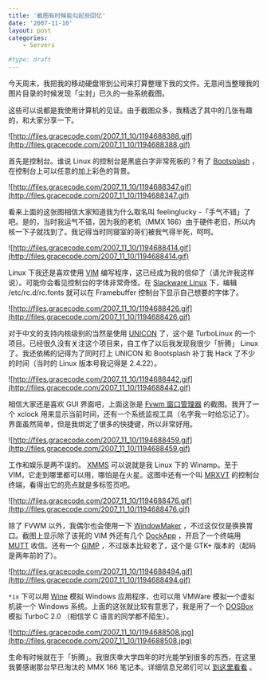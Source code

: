 ```yaml
---
title: '截图有时候能勾起些回忆'
date: '2007-11-10'
layout: post
categories:
    - Servers

#type: draft
---
```


今天周末，我把我的移动硬盘带到公司来打算整理下我的文件。无意间当整理我的图片目录的时候发现「尘封」已久的一些系统截图。

这些可以说都是我使用计算机的见证。由于截图众多，我精选了其中的几张有趣的，和大家分享一下。

![http://files.gracecode.com/2007_11_10/1194688388.gif](http://files.gracecode.com/2007_11_10/1194688388.gif)

首先是控制台。谁说 Linux 的控制台是黑底白字非常死板的？有了  [Bootsplash](http://www.bootsplash.org) ，在控制台上可以任意的加上彩色的背景。

![http://files.gracecode.com/2007_11_10/1194688347.gif](http://files.gracecode.com/2007_11_10/1194688347.gif)

看来上面的这张图相信大家知道我为什么取名叫 feelinglucky -「手气不错」了吧。是的，当时我运气不错，因为我的老机（MMX 166）由于硬件老旧，所以内核一下子就找到了。我记得当时同寝室的哥们被我气得半死，呵呵。

![http://files.gracecode.com/2007_11_10/1194688414.gif](http://files.gracecode.com/2007_11_10/1194688414.gif)

Linux 下我还是喜欢使用  [VIM](http://www.vim.org)  编写程序，这已经成为我的信仰了（请允许我这样说）。可能你会看见控制台的字体非常奇怪。在  [Slackware Linux](http://www.slackware.com)  下，编辑 /etc/rc.d/rc.fonts 就可以在 Framebuffer 控制台下显示自己想要的字体了。

![http://files.gracecode.com/2007_11_10/1194688426.gif](http://files.gracecode.com/2007_11_10/1194688426.gif)

对于中文的支持内核级别的当然是使用  [UNICON](http://www.linuxsir.org/bbs/thread232799.html)  了，这个是 TurboLinux 的一个项目。已经很久没有关注这个项目来，自工作了以后我发现我很少「折腾」 Linux 了。我还依稀的记得为了同时打上 UNICON 和 Bootsplash 补丁我 Hack 了不少的时间（当时的 Linux 版本号我记得是 2.4.22）。

![http://files.gracecode.com/2007_11_10/1194688442.gif](http://files.gracecode.com/2007_11_10/1194688442.gif)

相信大家还是喜欢 GUI 界面吧，上面这张是  [Fvwm 窗口管理器](http://www.fvwm.org) 的截图。我开了一个 xclock 用来显示当前时间，还有一个系统监视工具（名字我一时给忘记了）。界面虽然简单，但是我绑定了很多的快捷键，所以非常好用。

![http://files.gracecode.com/2007_11_10/1194688459.gif](http://files.gracecode.com/2007_11_10/1194688459.gif)

工作和娱乐是两不误的。 [XMMS](http://www.xmms.org)  可以说就是我 Linux 下的 Winamp。至于 VIM，它走到哪里都可以用，哪怕是在火星。这图中还有一个叫  [MRXVT](http://materm.sourceforge.net)  的控制台终端，看得出它的亮点就是多标签页吧。

![http://files.gracecode.com/2007_11_10/1194688476.gif](http://files.gracecode.com/2007_11_10/1194688476.gif)

除了 FVWM 以外，我偶尔也会使用一下  [WindowMaker](http://www.windowmaker.info) ，不过这仅仅是换换胃口。截图上显示除了该死的 VIM 外还有几个  [DockApp](http://dockapps.org) ，开启了一个终端用  [MUTT](http://www.mutt.org)  收信。还有一个  [GIMP](http://www.gimp.org) ，不过版本比较老了，这个是 GTK+ 版本的（起码是两年前的了）。

![http://files.gracecode.com/2007_11_10/1194688494.gif](http://files.gracecode.com/2007_11_10/1194688494.gif)

`*ix` 下可以用  [Wine](http://www.winehq.org)  模拟 Windows 应用程序，也可以用 VMWare 模拟一个虚拟机装一个 Windows 系统。上面的这张就比较有意思了，我是用了一个  [DOSBox](http://dosbox.sourceforge.net/)  模拟 TurboC 2.0 （相信学 C 语言的同学都不陌生）。

![http://files.gracecode.com/2007_11_10/1194688508.jpg](http://files.gracecode.com/2007_11_10/1194688508.jpg)

生命有时候就在于「折腾」。我很庆幸大学四年的时光能学到很多的东西，在这里我要感谢那台早已淘汰的 MMX 166 笔记本。详细信息兄弟们可以 [到这里看看](http://slack.linuxsir.org/amdk6/) 。
